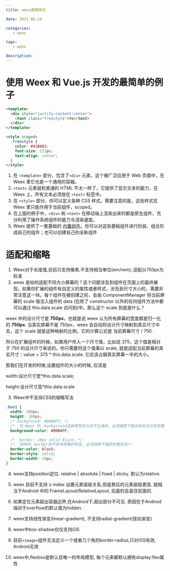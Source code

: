```yaml
---
title: weex通用样式

date: 2021-06-24

categories: 
   - weex

tags: 
   - weex 

description: 
---
```



# 使用 Weex 和 Vue.js 开发的最简单的例子

```html
<template>
  <div style="justify-content:center">
    <text class="freestyle">Yo</text>
  </div>
</template>

<style scoped>
  .freestyle {
    color: #41B883;
    font-size: 233px;
    text-align: center;
  }
</style>
```

1. 在 `<template>` 部分，包含了`<div>` 元素，这个被广泛应用于 Web 页面中，在 Weex 里它也是一个通用的容器。
2. `<text>` 元素就和普通的 HTML 不太一样了，它提供了显示文本的能力，在 Weex 上，所有文本必须放在 `<text>` 标签中。
3. 在 `<style>` 部分，你可以定义各种 CSS 样式。需要注意的是，这些样式在 Weex 里只能作用于当前组件，scoped。
4. 在上面的例子中，`<div>` 和 `<text>` 在移动端上渲染出来的都是原生组件，充分利用了操作系统组件的能力与渲染速度。
5. Weex 提供了一套基础的 [内置组件](http://emas.weex.io/zh/docs/components/div.html?spm=a2c7j.-zh-guide-introduction.0.0.2e171d8feQVhqB)。你可以对这些基础组件进行封装、组合形成自己的组件；也可以创建自己的全新组件


# 适配和缩略



1. Weex对于长度值,目前只支持像素,不支持相当单位(em/rem); 适配以750px为标准
2. weex 是如何适配不同大小屏幕的？这个问题涉及到组件在页面上的最终展现。如果你扩展的组件有自定义的属性或者样式，涉及到尺寸大小的，需要非常注意这一块。每个组件在被创建之前，会由 ComponentManager 将当前屏幕的 scale 值注入组件的 data (在除了 constructor 以外的任何组件方法中都可以通过 this.data.scale 访问到)中。那么这个 scale 到底是什么？

weex 中的设计尺寸是 __750px__，也就是说 weex 认为所有屏幕的宽度都是归一化的 __750px__. 当真实屏幕不是 750px，weex 会自动将设计尺寸映射到真实尺寸中去，这个 scale 就是这种映射的比例。它的计算公式是 当前屏幕尺寸 / 750.

所以在扩展组件的时候，如果用户传入一个尺寸值，比如说 375，这个值是相对于 750 的设计尺寸来说的。你只需要将这个值乘以 scale, 就是适配当前屏幕的真实尺寸：value = 375 * this.data.scale. 它应该占据真实屏幕一半的大小。

那我们在开发的时候,设置组件的大小的时候, 应该是 

width:设计尺寸宽*this.data.scale;

height:设计尺寸高*this.data.scale

3. Weex中不支持CSS的缩略写法

```css
.box1 {
  width: 200px;
  height: 100px;
  /* background: #00B4FF; */
  /*  在 Weex 中，background这种简写的方式不生效的。必须按照下面这样的方式写完整才可以*/
  background-color: #00B4FF;

  /*  border: 10px solid black; */
  /*  同样的，border也不支持简略的写法, 必须按照下面的完整写法*/
  border-color: black;
  border-style: solid;
  border-width: 10px;
}
```


4. weex支持position定位.  relative | absolute | fixed | sticky. 默认为relative.

5. weex 目前不支持 z-index 设置元素层级关系,但是靠后的元素层级更高. 就相当于Android 中的 FrameLayout/RelativeLayout, 后面的会盖住前面的. 

6. 如果定位元素超出容器边界,在Android下,超出部分不可见. 原因在于Android 端对于overflow的默认值为hidden.

7. weex支持线性渐变(linear-gradient), 不支持radial-gradient(径向渐变)

8. weex中box-shadow仅仅支持iOS

9. 目前`<image>`组件无法定义一个或者几个角的border-radius,只对iOS有效, Android无效

10. weex中,flexbox是默认且唯一的布局模型, 每个元素都默认拥有display:flex属性
